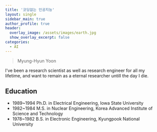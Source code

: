 ```yaml
---
title: '코딩없는 인공지능'
layout: single
sidebar_main: true
author_profile: true
header:
  overlay_image: /assets/images/earth.jpg
  show_overlay_excerpt: false
categories:
  - AI
---
```


> Myung-Hyun Yoon

I've been a research scientist as well as research engineer for all my lifetime, and want to remain as a eternal researcher untill the day I die.

## Education
* 1989~1994 Ph.D. in Electrical Engineering, Iowa State University 
* 1982~1984 M.S. in Nuclear Engineering, Korea Advanced Institute of Science and Technology
* 1978~1982 B.S. in Electronic Engineering, Kyungpook National University
